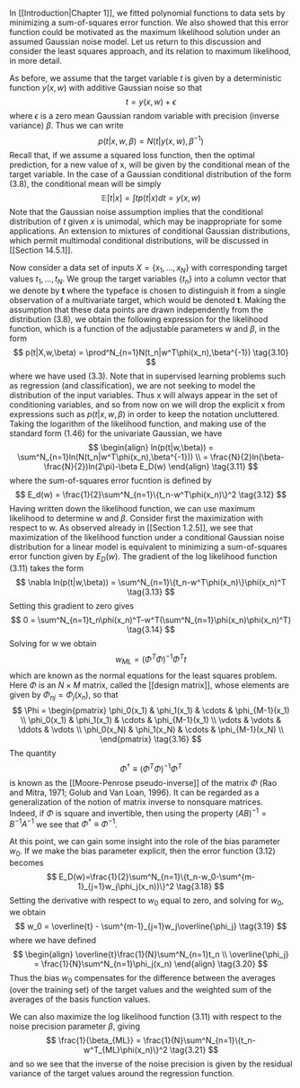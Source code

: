 In [[Introduction|Chapter 1]], we fitted polynomial functions to data sets by minimizing a sum-of-squares error function. We also showed that this error function could be motivated as the maximum likelihood solution under an assumed Gaussian noise model. Let us return to this discussion and consider the least squares approach, and its relation to maximum likelihood, in more detail.

As before, we assume that the target variable *t* is given by a deterministic function $y(x,w)$ with additive Gaussian noise so that
$$
t = y(x,w) + \epsilon
\tag{3.7}
$$
where $\epsilon$ is a zero mean Gaussian random variable with precision (inverse variance) $\beta$. Thus we can write
$$
p(t|x,w,\beta) = N(t|y(x,w),\beta^{-1})
\tag{3.8}
$$
Recall that, if we assume a squared loss function, then the optimal prediction, for a new value of x, will be given by the conditional mean of the target variable. In the case of a Gaussian conditional distribution of the form (3.8), the conditional mean will be simply
$$
\mathbb{E}[t|x] = \int tp(t|x)dt = y(x,w)
\tag{3.9}
$$
Note that the Gaussian noise assumption implies that the conditional distribution of *t* given *x* is unimodal, which may be inappropriate for some applications. An extension to mixtures of conditional Gaussian distributions, which permit multimodal conditional distributions, will be discussed in [[Section 14.5.1]].

Now consider a data set of inputs $X = \{x_1, ..., x_N\}$ with corresponding target values $t_1, ..., t_N$. We group the target variables $\{t_n\}$ into a column vector that we denote by **t** where the typeface is chosen to distinguish it from a single observation of a multivariate target, which would be denoted **t**. Making the assumption that these data points are drawn independently from the distribution (3.8), we obtain the following expression for the likelihood function, which is a function of the adjustable parameters w and $\beta$, in the form
$$
p(t|X,w,\beta) = \prod^N_{n=1}N(t_n|w^T\phi(x_n),\beta^{-1})
\tag{3.10}
$$
where we have used (3.3). Note that in supervised learning problems such as regression (and classification), we are not seeking to model the distribution of the input variables. Thus x will always appear in the set of conditioning variables, and so from now on we will drop the explicit x from expressions such as $p(t|x,w, \beta)$ in order to keep the notation uncluttered. Taking the logarithm of the likelihood function, and making use of the standard form (1.46) for the univariate Gaussian, we have
$$
\begin{align}
ln(p(t|w,\beta)) = \sum^N_{n=1}ln(N(t_n|w^T\phi(x_n),\beta^{-1})) \\
= \frac{N}{2}ln(\beta-\frac{N}{2})ln(2\pi)-\beta E_D(w)
\end{align}
\tag{3.11}
$$
where the sum-of-squares error fucntion is defined by
$$
E_d(w) = \frac{1}{2}\sum^N_{n=1}\{t_n-w^T\phi(x_n)\}^2
\tag{3.12}
$$
Having written down the likelihood function, we can use maximum likelihood to determine w and $\beta.$ Consider first the maximization with respect to w. As observed already in [[Section 1.2.5]], we see that maximization of the likelihood function under a conditional Gaussian noise distribution for a linear model is equivalent to minimizing a sum-of-squares error function given by $E_D(w)$. The gradient of the log likelihood function (3.11) takes the form
$$
\nabla ln(p(t|w,\beta)) = \sum^N_{n=1}\{t_n-w^T\phi(x_n)\}\phi(x_n)^T
\tag{3.13}
$$
Setting this gradient to zero gives
$$
0 = \sum^N_{n=1}t_n\phi(x_n)^T-w^T(\sum^N_{n=1}\phi(x_n)\phi(x_n)^T)
\tag{3.14}
$$
Solving for w we obtain
$$
w_{ML}=(\Phi^T\Phi)^{-1}\Phi^Tt
\tag{3.15}
$$
which are known as the normal equations for the least squares problem. Here $\Phi$ is an $N×M$ matrix, called the [[design matrix]], whose elements are given by $\Phi_{nj} = \Phi_j(x_n)$, so that
$$
\Phi = 
\begin{pmatrix}
\phi_0(x_1) & \phi_1(x_1) & \cdots & \phi_{M-1}(x_1) \\
\phi_0(x_1) & \phi_1(x_1) & \cdots & \phi_{M-1}(x_1) \\
\vdots & \vdots & \ddots & \vdots \\
\phi_0(x_N) & \phi_1(x_N) & \cdots & \phi_{M-1}(x_N) \\
\end{pmatrix}
\tag{3.16}
$$
The quantity
$$
\Phi^\dagger \equiv (\Phi^T\Phi)^{-1}\Phi^T
\tag{3.17}
$$
is known as the [[Moore-Penrose pseudo-inverse]] of the matrix $\Phi$ (Rao and Mitra, 1971; Golub and Van Loan, 1996). It can be regarded as a generalization of the notion of matrix inverse to nonsquare matrices. Indeed, if $\Phi$ is square and invertible, then using the property $(AB)^{−1} = B^{−1}A^{−1}$ we see that $\Phi^\dagger\equiv \Phi^{-1}$.

At this point, we can gain some insight into the role of the bias parameter $w_0$. If we make the bias parameter explicit, then the error function (3.12) becomes
$$
E_D(w)=\frac{1}{2}\sum^N_{n=1}\{t_n-w_0-\sum^{m-1}_{j=1}w_j\phi_j(x_n))\}^2
\tag{3.18}
$$
Setting the derivative with respect to $w_0$ equal to zero, and solving for $w_0$, we obtain
$$
w_0 = \overline{t} - \sum^{m-1}_{j=1}w_j\overline{\phi_j}
\tag{3.19}
$$
where we have defined
$$
\begin{align}
\overline{t}\frac{1}{N}\sum^N_{n=1}t_n \\
\overline{\phi_j} = \frac{1}{N}\sum^N_{n=1}\phi_j(x_n)
\end{align}
\tag{3.20}
$$
Thus the bias $w_0$ compensates for the difference between the averages (over the training set) of the target values and the weighted sum of the averages of the basis function values.

We can also maximize the log likelihood function (3.11) with respect to the noise precision parameter $\beta$, giving
$$
\frac{1}{\beta_{ML}} = \frac{1}{N}\sum^N_{n=1}\{t_n-w^T_{ML}\phi(x_n)\}^2
\tag{3.21}
$$
and so we see that the inverse of the noise precision is given by the residual variance of the target values around the regression function.
